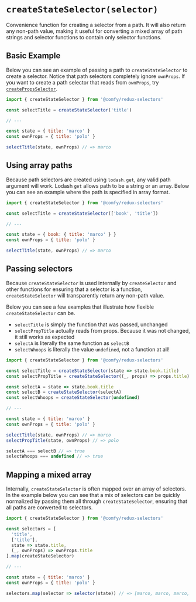 # `createStateSelector(selector)`

Convenience function for creating a selector from a path. It will also return any non-path value, making it useful for converting a mixed array of path strings and selector functions to contain only selector functions.

## Basic Example

Below you can see an example of passing a path to `createStateSelector` to create a selector. Notice that path selectors completely ignore `ownProps`. If you want to create a path selector that reads from `ownProps`, try [`createPropsSelector`](/docs/api/createPropsSelector.md).

```js
import { createStateSelector } from '@comfy/redux-selectors'

const selectTitle = createStateSelector('title')

// ---

const state = { title: 'marco' }
const ownProps = { title: 'polo' }

selectTitle(state, ownProps) // => marco
```

## Using array paths

Because path selectors are created using `lodash.get`, any valid path argument will work. Lodash `get` allows path to be a string or an array. Below you can see an example where the path is specified in array format.

```js
import { createStateSelector } from '@comfy/redux-selectors'

const selectTitle = createStateSelector(['book', 'title'])

// ---

const state = { book: { title: 'marco' } }
const ownProps = { title: 'polo' }

selectTitle(state, ownProps) // => marco
```

## Passing selectors

Because `createStateSelector` is used internally by `createSelector` and other functions for ensuring that a selector is a function, `createStateSelector` will transparently return any non-path value.

Below you can see a few examples that illustrate how flexible `createStateSelector` can be.

- `selectTitle` is simply the function that was passed, unchanged
- `selectPropTitle` actually reads from props. Because it was not changed, it still works as expected
- `selectA` is literally the same function as `selectB`
- `selectWhoops` is literally the value `undefined`, not a function at all!

```js
import { createStateSelector } from '@comfy/redux-selectors'

const selectTitle = createStateSelector(state => state.book.title)
const selectPropTitle = createStateSelector((_, props) => props.title)

const selectA = state => state.book.title
const selectB = createStateSelector(selectA)
const selectWhoops = createStateSelector(undefined)

// ---

const state = { title: 'marco' }
const ownProps = { title: 'polo' }

selectTitle(state, ownProps) // => marco
selectPropTitle(state, ownProps) // => polo

selectA === selectB // => true
selectWhoops === undefined // => true
```

## Mapping a mixed array

Internally, `createStateSelector` is often mapped over an array of selectors. In the example below you can see that a mix of selectors can be quickly normalized by passing them all through `createStateSelector`, ensuring that all paths are converted to selectors.

```js
import { createStateSelector } from '@comfy/redux-selectors'

const selectors = [
  'title',
  ['title'],
  state => state.title,
  (_, ownProps) => ownProps.title
].map(createStateSelector)

// ---

const state = { title: 'marco' }
const ownProps = { title: 'polo' }

selectors.map(selector => selector(state)) // => [marco, marco, marco, polo]
```
